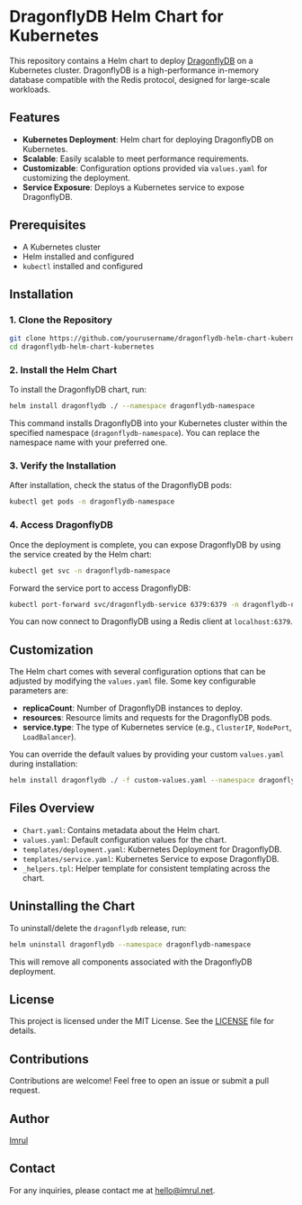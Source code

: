 
# DragonflyDB Helm Chart for Kubernetes

This repository contains a Helm chart to deploy [DragonflyDB](https://github.com/dragonflydb/dragonfly) on a Kubernetes cluster. DragonflyDB is a high-performance in-memory database compatible with the Redis protocol, designed for large-scale workloads.

## Features

- **Kubernetes Deployment**: Helm chart for deploying DragonflyDB on Kubernetes.
- **Scalable**: Easily scalable to meet performance requirements.
- **Customizable**: Configuration options provided via `values.yaml` for customizing the deployment.
- **Service Exposure**: Deploys a Kubernetes service to expose DragonflyDB.

## Prerequisites

- A Kubernetes cluster
- Helm installed and configured
- `kubectl` installed and configured

## Installation

### 1. Clone the Repository

```bash
git clone https://github.com/yourusername/dragonflydb-helm-chart-kubernetes.git
cd dragonflydb-helm-chart-kubernetes
```

### 2. Install the Helm Chart

To install the DragonflyDB chart, run:

```bash
helm install dragonflydb ./ --namespace dragonflydb-namespace
```

This command installs DragonflyDB into your Kubernetes cluster within the specified namespace (`dragonflydb-namespace`). You can replace the namespace name with your preferred one.

### 3. Verify the Installation

After installation, check the status of the DragonflyDB pods:

```bash
kubectl get pods -n dragonflydb-namespace
```

### 4. Access DragonflyDB

Once the deployment is complete, you can expose DragonflyDB by using the service created by the Helm chart:

```bash
kubectl get svc -n dragonflydb-namespace
```

Forward the service port to access DragonflyDB:

```bash
kubectl port-forward svc/dragonflydb-service 6379:6379 -n dragonflydb-namespace
```

You can now connect to DragonflyDB using a Redis client at `localhost:6379`.

## Customization

The Helm chart comes with several configuration options that can be adjusted by modifying the `values.yaml` file. Some key configurable parameters are:

- **replicaCount**: Number of DragonflyDB instances to deploy.
- **resources**: Resource limits and requests for the DragonflyDB pods.
- **service.type**: The type of Kubernetes service (e.g., `ClusterIP`, `NodePort`, `LoadBalancer`).
  
You can override the default values by providing your custom `values.yaml` during installation:

```bash
helm install dragonflydb ./ -f custom-values.yaml --namespace dragonflydb-namespace
```

## Files Overview

- `Chart.yaml`: Contains metadata about the Helm chart.
- `values.yaml`: Default configuration values for the chart.
- `templates/deployment.yaml`: Kubernetes Deployment for DragonflyDB.
- `templates/service.yaml`: Kubernetes Service to expose DragonflyDB.
- `_helpers.tpl`: Helper template for consistent templating across the chart.

## Uninstalling the Chart

To uninstall/delete the `dragonflydb` release, run:

```bash
helm uninstall dragonflydb --namespace dragonflydb-namespace
```

This will remove all components associated with the DragonflyDB deployment.

## License

This project is licensed under the MIT License. See the [LICENSE](LICENSE) file for details.

## Contributions

Contributions are welcome! Feel free to open an issue or submit a pull request.

## Author

[Imrul](https://imrul.net)

## Contact

For any inquiries, please contact me at [hello@imrul.net](mailto:hello@imrul.net).
